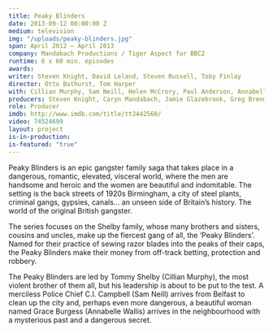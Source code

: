 ```yaml
---
title: Peaky Blinders
date: 2013-09-12 00:00:00 Z
medium: television
img: "/uploads/peaky-blinders.jpg"
span: April 2012 – April 2013
company: Mandabach Productions / Tiger Aspect for BBC2
runtime: 6 x 60 min. episodes
awards: 
writer: Steven Knight, David Leland, Steven Russell, Toby Finlay
director: Otto Bathurst, Tom Harper
with: Cillian Murphy, Sam Neill, Helen McCrory, Paul Anderson, Annabelle Wallis, Joe Cole
producers: Steven Knight, Caryn Mandabach, Jamie Glazebrook, Greg Brenman, Frith Tiplady, Matthew Read, Katie Swinden
role: Producer
imdb: http://www.imdb.com/title/tt2442560/
video: 74524699
layout: project
is-in-production:
is-featured: "true"
---
```


Peaky Blinders is an epic gangster family saga that takes place in a dangerous, romantic, elevated, visceral world, where the men are handsome and heroic and the women are beautiful and indomitable. The setting is the back streets of 1920s Birmingham, a city of steel plants, criminal gangs, gypsies, canals… an unseen side of Britain’s history. The world of the original British gangster.

The series focuses on the Shelby family, whose many brothers and sisters, cousins and uncles, make up the fiercest gang of all, the ‘Peaky Blinders’. Named for their practice of sewing razor blades into the peaks of their caps, the Peaky Blinders make their money from off-track betting, protection and robbery.

The Peaky Blinders are led by Tommy Shelby (Cillian Murphy), the most violent brother of them all, but his leadership is about to be put to the test. A merciless Police Chief C.I. Campbell (Sam Neill) arrives from Belfast to clean up the city and, perhaps even more dangerous, a beautiful woman named Grace Burgess (Annabelle Wallis) arrives in the neighbourhood with a mysterious past and a dangerous secret.
